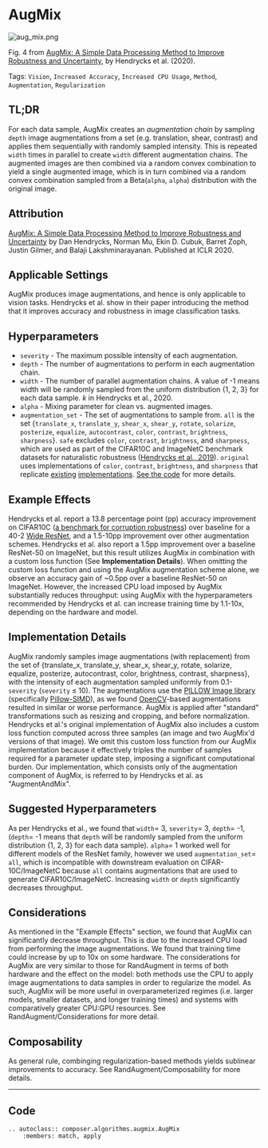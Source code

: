 # AugMix

![aug_mix.png](https://storage.googleapis.com/docs.mosaicml.com/images/methods/aug_mix.png)

Fig. 4 from [AugMix: A Simple Data Processing Method to Improve Robustness and Uncertainty](https://arxiv.org/abs/1912.02781), by Hendrycks et al. (2020).

Tags: `Vision`, `Increased Accuracy`, `Increased CPU Usage`, `Method`, `Augmentation`, `Regularization`

## TL;DR

For each data sample, AugMix creates an *augmentation chain* by sampling `depth` image augmentations from a set (e.g. translation, shear, contrast) and applies them sequentially with randomly sampled intensity. This is repeated `width` times in parallel to create `width` different augmentation chains. The augmented images are then combined via a random convex combination to yield a single augmented image, which is in turn combined via a random convex combination sampled from a Beta(`alpha`, `alpha`) distribution with the original image.

## Attribution

[AugMix: A Simple Data Processing Method to Improve Robustness and Uncertainty](http://arxiv.org/abs/1912.02781) by Dan Hendrycks, Norman Mu, Ekin D. Cubuk, Barret Zoph, Justin Gilmer, and Balaji Lakshminarayanan. Published at ICLR 2020. 

## Applicable Settings

AugMix produces image augmentations, and hence is only applicable to vision tasks. Hendrycks et al. show in their paper introducing the method that it improves accuracy and robustness in image classification tasks.

## Hyperparameters

- `severity` - The maximum possible intensity of each augmentation.
- `depth` - The number of augmentations to perform in each augmentation chain.
- `width` - The number of parallel augmentation chains. A value of -1 means width will be randomly sampled from the uniform distribution {1, 2, 3} for each data sample. *k* in Hendrycks et al., 2020.
- `alpha` - Mixing parameter for clean vs. augmented images.
- `augmentation_set` - The set of augmentations to sample from. `all` is the set  {`translate_x`, `translate_y`, `shear_x`, `shear_y`, `rotate`, `solarize`, `posterize`, `equalize`, `autocontrast`, `color`, `contrast`, `brightness`, `sharpness`}. `safe` excludes `color`, `contrast`, `brightness`, and `sharpness`, which are used as part of the CIFAR10C and ImageNetC benchmark datasets for naturalistic robustness ([Hendrycks et al., 2019](https://arxiv.org/abs/1903.12261)). `original` uses implementations of `color`, `contrast`, `brightness`, and `sharpness` that replicate [existing](https://github.com/rwightman/pytorch-image-models/blob/master/timm/data/auto_augment.py) [implementations](https://github.com/tensorflow/tpu/blob/master/models/official/efficientnet/autoaugment.py). [See the code](https://github.com/mosaicml/mosaicml/blob/f8d2a67bb3e08b24c299dda0bf76ef64bc25db35/composer/utils/augmentation_primitives.py#L105) for more details.

## Example Effects

Hendrycks et al. report a 13.8 percentage point (pp) accuracy improvement on CIFAR10C ([a benchmark for corruption robustness](https://arxiv.org/abs/1903.12261)) over baseline for a 40-2 [Wide ResNet](https://arxiv.org/abs/1605.07146), and a 1.5-10pp improvement over other augmentation schemes. Hendrycks et al. also report a 1.5pp improvement over a baseline ResNet-50 on ImageNet, but this result utilizes AugMix in combination with a custom loss function (See **Implementation Details**). When omitting the custom loss function and using the AugMix augmentation scheme alone, we observe an accuracy gain of ~0.5pp over a baseline ResNet-50 on ImageNet. However, the increased CPU load imposed by AugMix substantially reduces throughput: using AugMix with the hyperparameters recommended by Hendrycks et al. can increase training time by 1.1-10x, depending on the hardware and model.

## Implementation Details

AugMix randomly samples image augmentations (with replacement) from the set of {translate_x, translate_y, shear_x, shear_y, rotate, solarize, equalize, posterize, autocontrast, color, brightness, contrast, sharpness}, with the intensity of each augmentation sampled uniformly from 0.1-`severity` (`severity` ≤ 10). The augmentations use the [PILLOW Image library](https://pillow.readthedocs.io/en/stable/reference/Image.html) (specifically [Pillow-SIMD](https://github.com/uploadcare/pillow-simd)), as we found [OpenCV](https://opencv.org/)-based augmentations resulted in similar or worse performance. AugMix is applied after "standard" transformations such as resizing and cropping, and before normalization. Hendrycks et al.'s original implementation of AugMix also includes a custom loss function computed across three samples (an image and two AugMix'd versions of that image). We omit this custom loss function from our AugMix implementation because it effectively triples the number of samples required for a parameter update step, imposing a significant computational burden. Our implementation, which consists only of the augmentation component of AugMix, is referred to by Hendrycks et al. as "AugmentAndMix".

## Suggested Hyperparameters

As per Hendrycks et al., we found that `width`= 3, `severity`= 3, `depth`= -1, (`depth`= -1 means that `depth` will be randomly sampled from the uniform distribution {1, 2, 3} for each data sample). `alpha`= 1 worked well for different models of the ResNet family, however we used `augmentation_set`= `all`, which is incompatible with downstream evaluation on CIFAR-10C/ImageNetC because `all` contains augmentations that are used to generate CIFAR10C/ImageNetC. Increasing `width` or `depth` significantly decreases throughput.

## Considerations

As mentioned in the "Example Effects" section, we found that AugMix can significantly decrease throughput. This is due to the increased CPU load from performing the image augmentations. We found that training time could increase by up to 10x on some hardware. The considerations for AugMix are very similar to those for RandAugment in terms of both hardware and the effect on the model: both methods use the CPU to apply image augmentations to data samples in order to regularize the model. As such, AugMix will be more useful in overparameterized regimes (i.e. larger models, smaller datasets, and longer training times) and systems with comparatively greater CPU:GPU resources. See RandAugment/Considerations for more detail.

## Composability

As general rule, combinging regularization-based methods yields sublinear improvements to accuracy. See RandAugment/Composability for more details.

---

## Code

```{eval-rst}
.. autoclass:: composer.algorithms.augmix.AugMix
    :members: match, apply
```